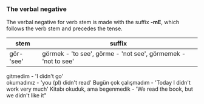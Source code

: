 ### The verbal negative 


The verbal negative for verb stem is made with the suffix **-mE**, which follows the verb stem and precedes the tense. 

stem|suffix
------|------
gör- 'see' | görmek - 'to see', görme - 'not see', görmemek - 'not to see'

gitmedim - 'I didn't go' </br>
okumadınız - 'you (pl) didn't read' 
Bugün çok çalışmadım - 'Today I didn't work very much' 
Kitabı okuduk, ama begenmedik - 'We read the book, but we didn't like it" 
